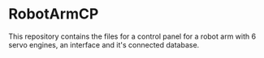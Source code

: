 # RobotArmCP
This repository contains the files for a control panel for a robot arm with 6 servo engines, an interface and it's connected database.
